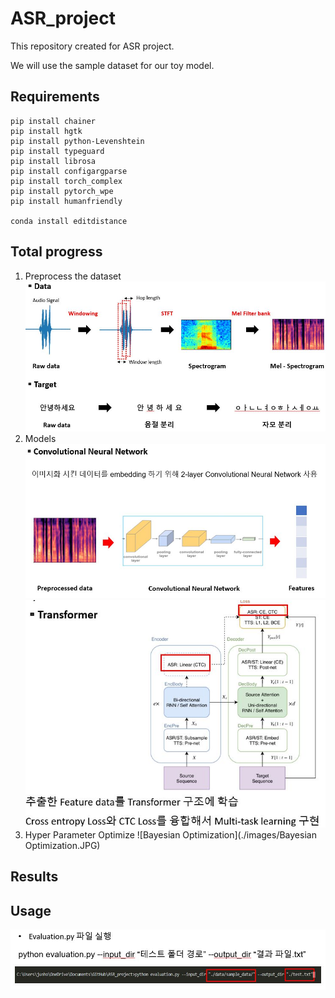 # ASR_project
This repository created for ASR project. 

We will use the sample dataset for our toy model.

## Requirements
```
pip install chainer
pip install hgtk
pip install python-Levenshtein
pip install typeguard
pip install librosa
pip install configargparse
pip install torch_complex
pip install pytorch_wpe
pip install humanfriendly

conda install editdistance
```

## Total progress

1) Preprocess the dataset
![Preprocess](./images/preprocess.JPG)
2) Models
![Convolutional Neural Network](./images/CNN.JPG)
![Transformers](./images/Transformers.JPG)
3) Hyper Parameter Optimize
![Bayesian Optimization](./images/Bayesian Optimization.JPG)
## Results

## Usage
![Usage](./images/usage.JPG)